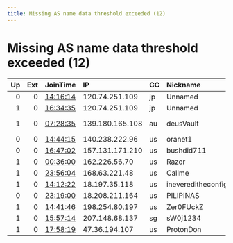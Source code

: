 ```yaml
---
title: Missing AS name data threshold exceeded (12)
---
```


# Missing AS name data threshold exceeded (12)

|   Up |   Ext | JoinTime                                                                                            | IP              | CC   | Nickname           |   ORp |   Dirp | Version   | Contact                               | OS    |   eFamMembers |
|-----:|------:|:----------------------------------------------------------------------------------------------------|:----------------|:-----|:-------------------|------:|-------:|:----------|:--------------------------------------|:------|--------------:|
|    0 |     0 | [14:16:14](https://metrics.torproject.org/rs.html#details/7E2FF8A6B4B655BD41670D8DABDF3117C7FC9FF6) | 120.74.251.109  | jp   | Unnamed            |  9001 |      0 | 0.4.6.7   | None                                  | Linux |             1 |
|    1 |     0 | [16:34:35](https://metrics.torproject.org/rs.html#details/B4CDD8D1C28558943D7BA1401A289871920B13AA) | 120.74.251.109  | jp   | Unnamed            |   443 |      0 | 0.4.6.7   | None                                  | Linux |             1 |
|    1 |     0 | [07:28:35](https://metrics.torproject.org/rs.html#details/42C6397E9A45FA7CD6ADEC3003D8594F7739E04B) | 139.180.165.108 | au   | deusVault          |  9003 |      0 | 0.4.5.6   | GPG:11FABD6B2BB404A2 ""               | Linux |             1 |
|    0 |     0 | [14:44:15](https://metrics.torproject.org/rs.html#details/10C7D58B193CF08DFAB4EB53125882F9DB8480AC) | 140.238.222.96  | us   | oranet1            |  9001 |      0 | 0.4.5.10  | torrelay at cock dot emai             | Linux |             1 |
|    0 |     0 | [16:47:02](https://metrics.torproject.org/rs.html#details/5CD67D5B377A53006C0565D6D06641C1ED0CE8DD) | 157.131.171.210 | us   | bushdid711         |  9003 |      0 | 0.3.5.16  | None &lt;getfucked@noemail.c          | Linux |             1 |
|    1 |     0 | [00:36:00](https://metrics.torproject.org/rs.html#details/0963B9FE5FB8B9E6F90ED160C2C9478E71CE7BE4) | 162.226.56.70   | us   | Razor              |   443 |     81 | 0.4.5.10  | Rick &lt;nospace&gt; Greep &lt;at&gt; | Linux |             1 |
|    1 |     0 | [23:56:04](https://metrics.torproject.org/rs.html#details/CAD87C9FF91ECAF6F1BC3F48BC25002A16CBB397) | 168.63.221.48   | us   | Callme             |  9011 |      0 | 0.4.2.7   | address@email.com                     | Linux |             1 |
|    1 |     0 | [14:12:22](https://metrics.torproject.org/rs.html#details/DF8151E4F9E156ED924A937CEFBEE8EC18F9103C) | 18.197.35.118   | us   | inevereditheconfig |  9001 |      0 | 0.4.2.7   | Random Person &lt;nobody AT           | Linux |             1 |
|    0 |     0 | [23:19:00](https://metrics.torproject.org/rs.html#details/94E03ECBEB5140D7E6225718DB8CF27D8BA7380D) | 18.208.211.164  | us   | PILIPINAS          |   443 |      0 | 0.4.2.7   | asher01000001@gmail.com               | Linux |             1 |
|    1 |     0 | [14:41:46](https://metrics.torproject.org/rs.html#details/642B7003400A2522F64002FB67DD8D53C748BBDB) | 198.254.80.197  | us   | Zer0FUckZ          |   443 |      0 | 0.4.6.5   | zerofuckz@icloud.com                  | Linux |             1 |
|    1 |     0 | [15:57:14](https://metrics.torproject.org/rs.html#details/EE4275780BBBC70AB166595E2718D25A107742F7) | 207.148.68.137  | sg   | sW0j1234           |   443 |     80 | 0.4.5.10  | None                                  | Linux |             1 |
|    1 |     0 | [17:58:19](https://metrics.torproject.org/rs.html#details/65557B134379671A64755A34460D6E39197AA9BE) | 47.36.194.107   | us   | ProtonDon          |   443 |      0 | 0.4.2.7   | &lt;roygbiv69@protonmail.com          | Linux |             1 |

